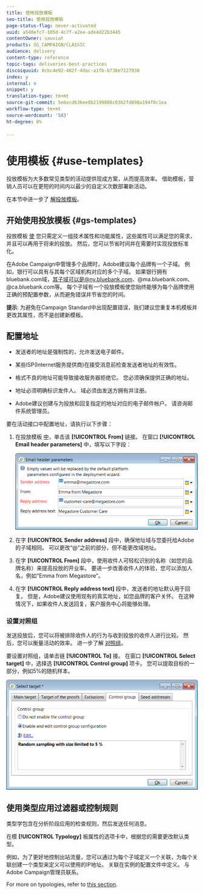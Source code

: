 ```yaml
---
title: 使用投放模板
seo-title: 使用投放模板
page-status-flag: never-activated
uuid: a540efc7-105d-4c7f-a2ee-ade4d22b3445
contentOwner: sauviat
products: SG_CAMPAIGN/CLASSIC
audience: delivery
content-type: reference
topic-tags: deliveries-best-practices
discoiquuid: 0cbc4e92-482f-4dac-a1fb-b738e7127938
index: y
internal: n
snippet: y
translation-type: tm+mt
source-git-commit: 5e6ecd636ee0b2199808c03b2fd898a194f0c1ea
workflow-type: tm+mt
source-wordcount: '583'
ht-degree: 0%

---
```



# 使用模板 {#use-templates}

投放模板为大多数常见类型的活动提供现成方案，从而提高效率。 借助模板，营销人员可以在更短的时间内以最少的自定义次数部署新活动。

在本节中进一步了 [解投放模板](../../delivery/using/creating-a-delivery-template.md)。

## 开始使用投放模板 {#gs-templates}

投放模板 [使](../../delivery/using/creating-a-delivery-template.md) 您只需定义一组技术属性和功能属性，这些属性可以满足您的需求，并且可以再用于将来的投放。 然后，您可以节省时间并在需要时实现投放标准化。

在Adobe Campaign中管理多个品牌时，Adobe建议每个品牌有一个子域。 例如，银行可以具有与其每个区域机构对应的多个子域。 如果银行拥有bluebank.com域，其子域可以是@ny.bluebank.com、@ma.bluebank.com、@ca.bluebank.com等。 每个子域有一个投放模板使您始终能够为每个品牌使用正确的预配置参数，从而避免错误并节省您的时间。

**提示**: 为避免在Campaign Standard中出现配置错误，我们建议您重复本机模板并更改其属性，而不是创建新模板。

## 配置地址

* 发送者的地址是强制性的，允许发送电子邮件。

* 某些ISP(Internet服务提供商)在接受消息前检查发送者地址的有效性。

* 格式不良的地址可能导致接收服务器拒绝它。 您必须确保提供正确的地址。

* 地址必须明确标识发件人。 域必须由发送方拥有并注册。

* Adobe建议创建与为投放和回复指定的地址对应的电子邮件帐户。 请咨询邮件系统管理员。

要在活动接口中配置地址，请执行以下步骤：

1. 在投放模板 [中](../../delivery/using/creating-a-delivery-template.md)，单击该 **[!UICONTROL From]** 链接。 在窗口 **[!UICONTROL Email header parameters]** 中，填写以下字段：

   ![](assets/d_best_practices_email_header.png)

1. 在字 **[!UICONTROL Sender address]** 段中，确保地址域与您委托给Adobe的子域相同。 可以更改“@”之前的部分，但不能更改域地址。

1. 在字 **[!UICONTROL From]** 段中，使用收件人可轻松识别的名称（如您的品牌名称）来提高投放的开业率。 要进一步改善收件人的体验，您可以添加人名，例如“Emma from Megastore”。

1. 在字 **[!UICONTROL Reply address text]** 段中，发送者的地址默认用于回复。 但是，Adobe建议使用现有的真实地址，如您品牌的客户关怀。 在这种情况下，如果收件人发送回复，客户服务中心将能够处理。

### 设置对照组

发送投放后，您可以将被排除收件人的行为与收到投放的收件人进行比较。 然后，您可以衡量活动的效率。 进一步了解 [对照组](../../campaign/using/marketing-campaign-deliveries.md#defining-a-control-group)。

要设置对照组，请单击链 **[!UICONTROL To]** 接。 在窗口 **[!UICONTROL Select target]** 中，选择选 **[!UICONTROL Control group]** 项卡。 您可以提取目标的一部分，例如5%的随机样本。

![](assets/d_best_practices_control_group.png)

## 使用类型应用过滤器或控制规则

类型学包含在分析阶段应用的检查规则，然后发送任何消息。

在模 **[!UICONTROL Typology]** 板属性的选项卡中，根据您的需要更改默认类型。

例如，为了更好地控制出站流量，您可以通过为每个子域定义一个关联，为每个关联创建一个类型来定义可以使用的IP地址。 关联在实例的配置文件中定义。 与Adobe Campaign管理员联系。

For more on typologies, refer to [this section](../../campaign/using/about-campaign-typologies.md).

